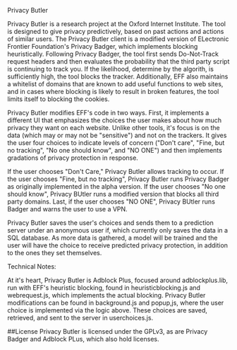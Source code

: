 Privacy Butler

Privacy Butler is a research project at the Oxford Internet Institute. The tool is designed to give privacy predictively, based on past actions and actions of similar users. The Privacy Butler client is a modified version of ELectronic Frontier Foundation's Privacy Badger, which implements blocking heuristically.  Following Privacy Badger, the tool first sends Do-Not-Track request headers and then evaluates the probability that the third party script is continuing to track you. If the likelihood, determine by the algorith, is sufficiently high, the tool blocks the tracker. Additionally, EFF also maintains a whitelist of domains that are known to add useful functions to web sites, and in cases where blocking is likely to result in broken features, the tool limits itself to blocking the cookies.

Privacy Butler modifies EFF's code in two ways. First, it implements a different UI that emphasizes the choices the user makes about how much privacy they want on each website. Unlike other tools, it's focus is on the data (which may or may not be "sensitive") and not on the trackers. It gives the user four choices to indicate levels of concern ("Don't care", "Fine, but no tracking", "No one should know", and "NO ONE") and then implements gradations of privacy protection in response.

If the user chooses "Don't Care," Privacy Butler allows tracking to occur. If the user chooses "Fine, but no tracking", Privacy Butler runs Privacy Badger as originally implemented in the alpha version. If the user chooses "No one should know", Privacy BUtler runs a modified version that blocks all third party domains. Last, if the user chooses "NO ONE", Privacy BUtler runs Badger and warns the user to use a VPN.


Privacy Butler saves the user's choices and sends them to a prediction server under an anonymous user if, which currently only saves the data in a SQL database. As more data is gathered, a model will be trained and the user will have the choice to receive predicted privacy protection, in addition to the ones they set themselves.


Technical Notes:

At it's heart, Privacy Butler is Adblock Plus, focused around adblockplus.lib, run with EFF's heuristic blocking, found in heuristicblocking.js and webrequest.js, which implements the actual blocking. Privacy Butler modifications can be found in background.js and popup,js, where the user choice is implemented via the logic above. These choices are saved, retrieved, and sent to the server in userchoices.js.


##License
Privacy Butler is licensed under the GPLv3, as are Privacy Badger and Adblock PLus, which also hold licenses.

